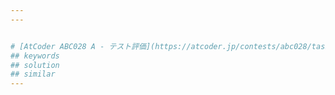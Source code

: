 ```yaml
---
---


# [AtCoder ABC028 A - テスト評価](https://atcoder.jp/contests/abc028/tasks/abc028_a)
## keywords 
## solution
## similar
---
```


